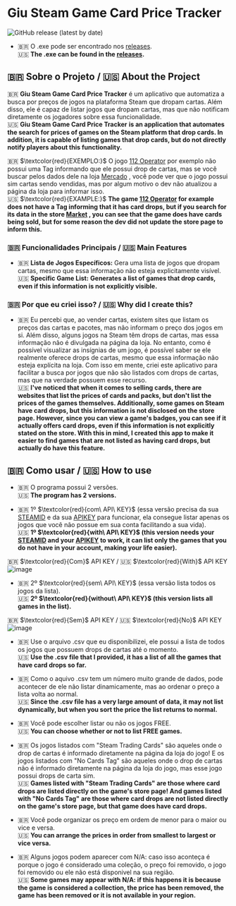 # Giu Steam Game Card Price Tracker

![GitHub release (latest by date)](https://img.shields.io/github/v/release/o-giu/giu-steam-game-card-price-tracker)
<!--![GitHub issues](https://img.shields.io/github/issues/username/giu-steam-game-card-price-tracker)-->

- 🇧🇷 O .exe pode ser encontrado nos [releases](https://github.com/o-giu/giu-steam-game-card-price-tracker/releases/).<br>
 🇺🇸 **The .exe can be found in the [releases](https://github.com/o-giu/giu-steam-game-card-price-tracker/releases/).**<p>

## 🇧🇷 Sobre o Projeto / 🇺🇸 About the Project

🇧🇷 **Giu Steam Game Card Price Tracker** é um aplicativo que automatiza a busca por preços de jogos na plataforma Steam que dropam cartas. Além disso, ele é capaz de listar jogos que dropam cartas, mas que não notificam diretamente os jogadores sobre essa funcionalidade.<br>
🇺🇸 **Giu Steam Game Card Price Tracker** **is an application that automates the search for prices of games on the Steam platform that drop cards. In addition, it is capable of listing games that drop cards, but do not directly notify players about this functionality.**<p>

🇧🇷 $\textcolor{red}{EXEMPLO:}$ O jogo [112 Operator](https://store.steampowered.com/app/793460/112_Operator/) por exemplo não possui uma Tag informando que ele possui drop de cartas, mas se você buscar pelos dados dele na loja [Mercado](https://steamcommunity.com/market/search?q=112+operator) , você pode ver que o jogo possui sim cartas sendo vendidas, mas por algum motivo o dev não atualizou a página da loja para informar isso.<br>
🇺🇸 $\textcolor{red}{EXAMPLE:}$ **The game [112 Operator](https://store.steampowered.com/app/793460/112_Operator/) for example does not have a Tag informing that it has card drops, but if you search for its data in the store [Market](https://steamcommunity.com/market/search?q=112+operator) , you can see that the game does have cards being sold, but for some reason the dev did not update the store page to inform this.**

### 🇧🇷 Funcionalidades Principais / 🇺🇸 Main Features

- 🇧🇷 **Lista de Jogos Específicos:** Gera uma lista de jogos que dropam cartas, mesmo que essa informação não esteja explicitamente visível.<br>
 🇺🇸 **Specific Game List:** **Generates a list of games that drop cards, even if this information is not explicitly visible.**<p>

### 🇧🇷 Por que eu criei isso? / 🇺🇸 Why did I create this?

- 🇧🇷 Eu percebi que, ao vender cartas, existem sites que listam os preços das cartas e pacotes, mas não informam o preço dos jogos em si. Além disso, alguns jogos na Steam têm drops de cartas, mas essa informação não é divulgada na página da loja. No entanto, como é possível visualizar as insígnias de um jogo, é possível saber se ele realmente oferece drops de cartas, mesmo que essa informação não esteja explícita na loja. Com isso em mente, criei este aplicativo para facilitar a busca por jogos que não são listados com drops de cartas, mas que na verdade possuem esse recurso.<br>
 🇺🇸 **I've noticed that when it comes to selling cards, there are websites that list the prices of cards and packs, but don't list the prices of the games themselves. Additionally, some games on Steam have card drops, but this information is not disclosed on the store page. However, since you can view a game's badges, you can see if it actually offers card drops, even if this information is not explicitly stated on the store. With this in mind, I created this app to make it easier to find games that are not listed as having card drops, but actually do have this feature.**<p>

## 🇧🇷 Como usar / 🇺🇸 How to use
 - 🇧🇷 O programa possui 2 versões.<br>
   🇺🇸 **The program has 2 versions.**<p>
  
 - 🇧🇷 1º $\textcolor{red}{com\ API\ KEY\}$ (essa versão precisa da sua [STEAMID](https://steamdb.info/calculator/) e da sua [APIKEY](https://steamcommunity.com/dev/apikey) para funcionar, ela consegue listar apenas os jogos que você não possue em sua conta facilitando a sua vida).<br>
   🇺🇸 **1º $\textcolor{red}{with\ API\ KEY\}$ (this version needs your [STEAMID](https://steamdb.info/calculator/) and your [APIKEY](https://steamcommunity.com/dev/apikey) to work, it can list only the games that you do not have in your account, making your life easier).**<p>

🇧🇷 $\textcolor{red}{Com}$ API KEY / 🇺🇸 $\textcolor{red}{With}$ API KEY
![image](https://github.com/user-attachments/assets/6af7d13b-5fc8-4a80-9e97-8fe1931e1eec)

 - 🇧🇷 2º $\textcolor{red}{sem\ API\ KEY\}$ (essa versão lista todos os jogos da lista).<br>
   🇺🇸 **2º $\textcolor{red}{without\ API\ KEY\}$ (this version lists all games in the list).**<p>

🇧🇷 $\textcolor{red}{Sem}$ API KEY / 🇺🇸 $\textcolor{red}{No}$ API KEY
![image](https://github.com/user-attachments/assets/adae6867-eb00-4d78-a166-818c9c8dc6e9)
   
- 🇧🇷 Use o arquivo .csv que eu disponibilizei, ele possui a lista de todos os jogos que possuem drops de cartas até o momento.<br>
   🇺🇸 **Use the .csv file that I provided, it has a list of all the games that have card drops so far.**<p>

- 🇧🇷 Como o aquivo .csv tem um número muito grande de dados, pode acontecer de ele não listar dinamicamente, mas ao ordenar o preço a lista volta ao normal.<br>
  🇺🇸 **Since the .csv file has a very large amount of data, it may not list dynamically, but when you sort the price the list returns to normal.**<p>

 - 🇧🇷 Você pode escolher listar ou não os jogos FREE.<br>
   🇺🇸 **You can choose whether or not to list FREE games.**<p>

 - 🇧🇷 Os jogos listados com "Steam Trading Cards" são aqueles onde o drop de cartas é informado diretamente na página da loja do jogo! E os jogos listados com "No Cards Tag" são aqueles onde o drop de cartas não é informado diretamente na página da loja do jogo, mas esse jogo possui drops de carta sim.<br>
   🇺🇸 **Games listed with "Steam Trading Cards" are those where card drops are listed directly on the game's store page! And games listed with "No Cards Tag" are those where card drops are not listed directly on the game's store page, but that game does have card drops.**<p>
 
- 🇧🇷 Você pode organizar os preço em ordem de menor para o maior ou vice e versa.<br>
  🇺🇸 **You can arrange the prices in order from smallest to largest or vice versa.**<p>
 
- 🇧🇷 Alguns jogos podem aparecer com N/A: caso isso aconteça é porque o jogo é considerado uma coleção, o preço foi removido, o jogo foi removido ou ele não está disponivel na sua região.<br>
  🇺🇸 **Some games may appear with N/A: if this happens it is because the game is considered a collection, the price has been removed, the game has been removed or it is not available in your region.**<p>
